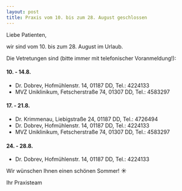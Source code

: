 ```yaml
---
layout: post
title: Praxis vom 10. bis zum 28. August geschlossen
---
```


Liebe Patienten,

wir sind vom 10. bis zum 28. August im Urlaub.

Die Vetretungen sind (bitte immer mit telefonischer Voranmeldung!):
#### 10. - 14.8.
* Dr. Dobrev, Hofmühlenstr. 14, 01187 DD, Tel.: 4224133
* MVZ Uniklinikum, Fetscherstraße 74, 01307 DD, Tel.: 4583297

#### 17. - 21.8.
* Dr. Krimmenau, Liebigstraße 24, 01187 DD, Tel.: 4726494
* Dr. Dobrev, Hofmühlenstr. 14, 01187 DD, Tel.: 4224133
* MVZ Uniklinikum, Fetscherstraße 74, 01307 DD, Tel.: 4583297

#### 24. - 28.8.
* Dr. Dobrev, Hofmühlenstr. 14, 01187 DD, Tel.: 4224133

Wir wünschen Ihnen einen schönen Sommer! ☀️
<p>
Ihr Praxisteam
